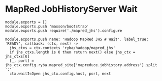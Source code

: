 
# MapRed JobHistoryServer Wait

    module.exports = []
    module.exports.push 'masson/bootstrap'
    module.exports.push require('./mapred_jhs').configure

    module.exports.push name: 'Hadoop MapRed JHS # Wait', label_true: 'READY', callback: (ctx, next) ->
      jhs_ctxs = ctx.contexts 'ryba/hadoop/mapred_jhs'
      if jhs_ctxs.length is 0 then return next() else jhs_ctx = jhs_ctxs[0]
      [_, port] = jhs_ctx.config.ryba.mapred_site['mapreduce.jobhistory.address'].split ':'
      ctx.waitIsOpen jhs_ctx.config.host, port, next
